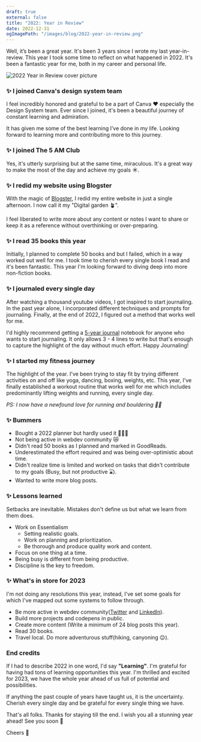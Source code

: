 ```yaml
---
draft: true
external: false
title: "2022: Year in Review"
date: 2022-12-31
ogImagePath: "/images/blog/2022-year-in-review.png"
---
```


Well, it’s been a great year. It's been 3 years since I wrote my last year-in-review. This year I took some time to reflect on what happened in 2022. It's been a fantastic year for me, both in my career and personal life.

![2022 Year in Review cover picture](/images/blog/2022-year-in-review.png)

### ✨ I joined Canva's design system team

I feel incredibly honored and grateful to be a part of Canva ♥️ especially the Design System team.
Ever since I joined, it's been a beautiful journey of constant learning and admiration.

It has given me some of the best learning I’ve done in my life. Looking forward to learning more and contributing more to this journey.

### ✨ I joined The 5 AM Club

Yes, it's utterly surprising but at the same time, miraculous. 
It's a great way to make the most of the day and achieve my goals ☀️.

### ✨ I redid my website using Blogster

With the magic of [Blogster](https://twitter.com/flexdinesh/status/1605685191703687168), I redid my entire website in just a single afternoon. I now call it my "Digital garden 🪴". 

I feel liberated to write more about any content or notes I want to share or keep it as a reference without overthinking or over-preparing.

### ✨ I read 35 books this year

Initially, I planned to complete 50 books and but I failed, which in a way worked out well for me. I took time to cherish every single book I read and it's been fantastic. This year I'm looking forward to diving deep into more non-fiction books.

### ✨ I journaled every single day

After watching a thousand youtube videos, I got inspired to start journaling. In the past year alone, I incorporated different techniques and prompts for journaling. Finally, at the end of 2022, I figured out a method that works well for me.

I'd highly recommend getting a [5-year journal](https://www.amazon.com.au/Modern-One-Line-Day-Five-Year/dp/1452164622/ref=pd_bxgy_img_sccl_1/357-2686103-2137349?pd_rd_w=XYT7Q&content-id=amzn1.sym.a30612ba-4ff5-4362-b7a7-e874eb18a520&pf_rd_p=a30612ba-4ff5-4362-b7a7-e874eb18a520&pf_rd_r=YKF1DKS2YJWGZZ2EYWZZ&pd_rd_wg=p5Udc&pd_rd_r=6ad68671-a72d-4890-b6ac-1f4e4d7bc834&pd_rd_i=1452164622&psc=1) notebook for anyone who wants to start journaling. It only allows 3 - 4 lines to write but that's enough to capture the highlight of the day without much effort. Happy Journaling!

### ✨ I started my fitness journey

The highlight of the year. I've been trying to stay fit by trying different activities on and off like yoga, dancing, boxing, weights, etc. This year, I've finally established a workout routine that works well for me which includes predominantly lifting weights and running, every single day. 

_PS: I now have a newfound love for running and bouldering 🧗‍♀️_

### ✨ Bummers
- Bought a 2022 planner but hardly used it 🙅‍♀️📓
- Not being active in webdev community 😿
- Didn't read 50 books as I planned and marked in GoodReads.
- Underestimated the effort required and was being over-optimistic about time.
- Didn't realize time is limited and worked on tasks that didn't contribute to my goals (Busy, but not productive ⌛️).
- Wanted to write more blog posts.  

### ✨ Lessons learned

Setbacks are inevitable. Mistakes don't define us but what we learn from them does.
- Work on Essentialism
    - Setting realistic goals.
    - Work on planning and prioritization.
    - Be thorough and produce quality work and content.
- Focus on one thing at a time.
- Being busy is different from being productive.
- Discipline is the key to freedom. 

### ✨ What's in store for 2023

I'm not doing any resolutions this year, instead, I've set some goals for which I've mapped out some systems to follow through.
- Be more active in webdev community([Twitter](https://twitter.com/ruphaaganesh) and [LinkedIn](https://www.linkedin.com/in/ruphaaganesh/)).
- Build more projects and codepens in public.
- Create more content (Write a minimum of 24 blog posts this year).
- Read 30 books.
- Travel local. Do more adventurous stuff(hiking, canyoning 😉).

### End credits

If I had to describe 2022 in one word, I'd say **"Learning"**. I'm grateful for having had tons of learning opportunities this year. 
I'm thrilled and excited for 2023, we have the whole year ahead of us full of potential and possibilities. 

If anything the past couple of years have taught us, it is the uncertainty. Cherish every single day and be grateful for every single thing we have.

That's all folks. Thanks for staying till the end. I wish you all a stunning year ahead! See you soon 👋

Cheers 🥂
